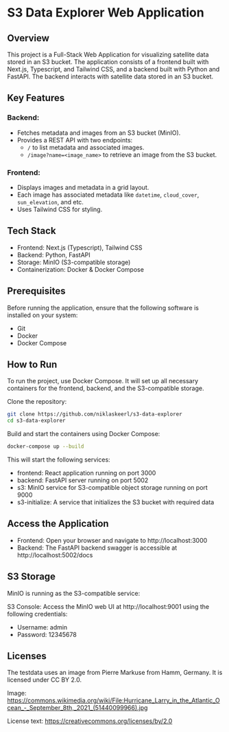 # S3 Data Explorer Web Application

## Overview

This project is a Full-Stack Web Application for visualizing satellite data stored in an S3 bucket. The application consists of a frontend built with Next.js, Typescript, and Tailwind CSS, and a backend built with Python and FastAPI. The backend interacts with satellite data stored in an S3 bucket.

## Key Features

### Backend:

- Fetches metadata and images from an S3 bucket (MinIO).
- Provides a REST API with two endpoints:
    - `/` to list metadata and associated images.
    - `/image?name=<image_name>` to retrieve an image from the S3 bucket.

### Frontend:

- Displays images and metadata in a grid layout.
- Each image has associated metadata like `datetime`, `cloud_cover`, `sun_elevation`, and etc.
- Uses Tailwind CSS for styling.

## Tech Stack

- Frontend: Next.js (Typescript), Tailwind CSS
- Backend: Python, FastAPI
- Storage: MinIO (S3-compatible storage)
- Containerization: Docker & Docker Compose

## Prerequisites

Before running the application, ensure that the following software is installed on your system:

- Git
- Docker
- Docker Compose

## How to Run

To run the project, use Docker Compose. It will set up all necessary containers for the frontend, backend, and the S3-compatible storage.

Clone the repository:

```bash
git clone https://github.com/niklaskeerl/s3-data-explorer
cd s3-data-explorer
```

Build and start the containers using Docker Compose:

```bash
docker-compose up --build
```

This will start the following services:

- frontend: React application running on port 3000
- backend: FastAPI server running on port 5002
- s3: MinIO service for S3-compatible object storage running on port 9000
- s3-initialize: A service that initializes the S3 bucket with required data

## Access the Application

- Frontend: Open your browser and navigate to http://localhost:3000
- Backend: The FastAPI backend swagger is accessible at http://localhost:5002/docs

## S3 Storage

MinIO is running as the S3-compatible service:

S3 Console: Access the MinIO web UI at http://localhost:9001 using the following credentials:
- Username: admin
- Password: 12345678

## Licenses

The testdata uses an image from Pierre Markuse from Hamm, Germany. It is licensed under CC BY 2.0.

Image: https://commons.wikimedia.org/wiki/File:Hurricane_Larry_in_the_Atlantic_Ocean_-_September_8th,_2021_(51440099966).jpg

License text: https://creativecommons.org/licenses/by/2.0